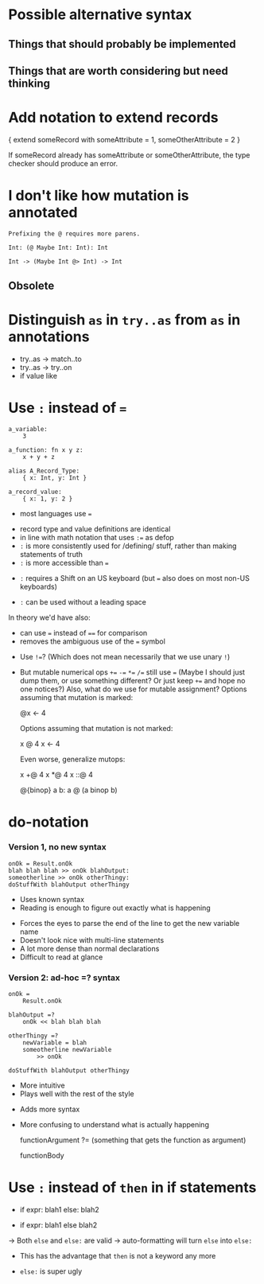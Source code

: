 Possible alternative syntax
===========================


Things that should probably be implemented
------------------------------------------


Things that are worth considering but need thinking
---------------------------------------------------

# Add notation to extend records

  { extend someRecord with someAttribute = 1, someOtherAttribute = 2 }

  If someRecord already has someAttribute or someOtherAttribute, the type checker should produce an error.



# I don't like how mutation is annotated

    Prefixing the @ requires more parens.

    Int: (@ Maybe Int: Int): Int

    Int -> (Maybe Int @> Int) -> Int


Obsolete
--------


# Distinguish `as` in `try..as` from `as` in annotations

  * try..as -> match..to
  * try..as -> try..on
  * if value like


# Use `:` instead of `=`

    a_variable:
        3

    a_function: fn x y z:
        x + y + z

    alias A_Record_Type:
        { x: Int, y: Int }

    a_record_value:
        { x: 1, y: 2 }

- most languages use `=`
+ record type and value definitions are identical
+ in line with math notation that uses `:=` as defop
+ `:` is more consistently used for /defining/ stuff, rather than making statements of truth
+ `:` is more accessible than `=`
- `:` requires a Shift on an US keyboard (but `=` also does on most non-US keyboards)
+ `:` can be used without a leading space

In theory we'd have also:
+ can use `=` instead of `==` for comparison
+ removes the ambiguous use of the `=` symbol

* Use `!=`? (Which does not mean necessarily that we use unary `!`)

* But mutable numerical ops `+=` `-=` `*=` `/=` still use `=`
(Maybe I should just dump them, or use something different? Or just keep `+=` and hope no one notices?)
Also, what do we use for mutable assignment?
  Options assuming that mutation is marked:

    @x <- 4

  Options assuming that mutation is not marked:

    x @ 4
    x <- 4

  Even worse, generalize mutops:

    x +@ 4
    x *@ 4
    x ::@ 4

    @{binop} a b: a @ (a binop b)


# do-notation

### Version 1, no new syntax

    onOk = Result.onOk
    blah blah blah >> onOk blahOutput:
    someotherline >> onOk otherThingy:
    doStuffWith blahOutput otherThingy

+ Uses known syntax
+ Reading is enough to figure out exactly what is happening
- Forces the eyes to parse the end of the line to get the new variable name
- Doesn't look nice with multi-line statements
- A lot more dense than normal declarations
- Difficult to read at glance


### Version 2: ad-hoc =? syntax

    onOk =
        Result.onOk

    blahOutput =?
        onOk << blah blah blah

    otherThingy =?
        newVariable = blah
        someotherline newVariable
            >> onOk

    doStuffWith blahOutput otherThingy

+ More intuitive
+ Plays well with the rest of the style
- Adds more syntax
- More confusing to understand what is actually happening

    functionArgument ?=
        (something that gets the function as argument)

    functionBody







# Use `:` instead of `then` in if statements

  * if expr: blah1 else: blah2

  * if expr: blah1 else blah2

  -> Both `else` and `else:` are valid
  -> auto-formatting will turn `else` into `else:`

  + This has the advantage that `then` is not a keyword any more
  - `else:` is super ugly

